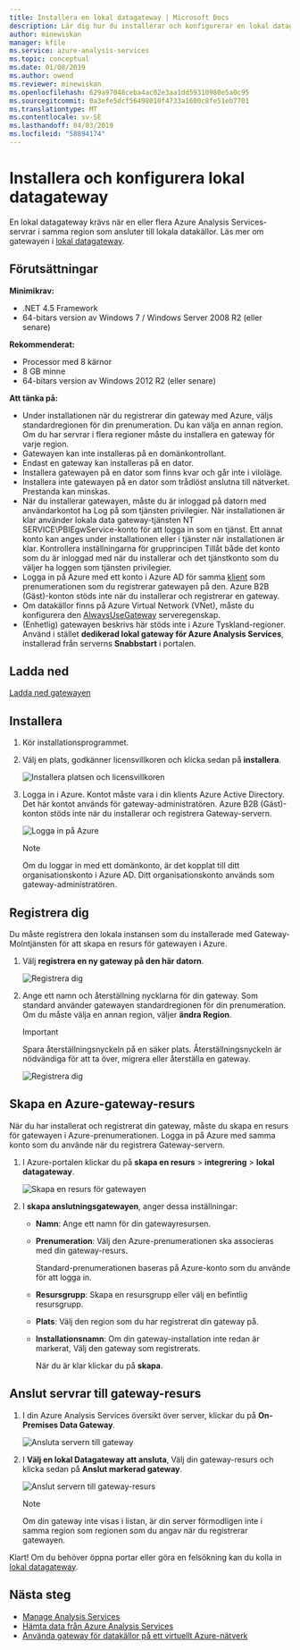 ```yaml
---
title: Installera en lokal datagateway | Microsoft Docs
description: Lär dig hur du installerar och konfigurerar en lokal datagateway.
author: minewiskan
manager: kfile
ms.service: azure-analysis-services
ms.topic: conceptual
ms.date: 01/08/2019
ms.author: owend
ms.reviewer: minewiskan
ms.openlocfilehash: 629a97048ceba4ac02e3aa1dd59310980e5a0c95
ms.sourcegitcommit: 0a3efe5dcf56498010f4733a1600c8fe51eb7701
ms.translationtype: MT
ms.contentlocale: sv-SE
ms.lasthandoff: 04/03/2019
ms.locfileid: "58894174"
---
```

# <a name="install-and-configure-an-on-premises-data-gateway"></a>Installera och konfigurera lokal datagateway

En lokal datagateway krävs när en eller flera Azure Analysis Services-servrar i samma region som ansluter till lokala datakällor. Läs mer om gatewayen i [lokal datagateway](analysis-services-gateway.md).

## <a name="prerequisites"></a>Förutsättningar

**Minimikrav:**

* .NET 4.5 Framework
* 64-bitars version av Windows 7 / Windows Server 2008 R2 (eller senare)

**Rekommenderat:**

* Processor med 8 kärnor
* 8 GB minne
* 64-bitars version av Windows 2012 R2 (eller senare)

**Att tänka på:**

* Under installationen när du registrerar din gateway med Azure, väljs standardregionen för din prenumeration. Du kan välja en annan region. Om du har servrar i flera regioner måste du installera en gateway för varje region. 
* Gatewayen kan inte installeras på en domänkontrollant.
* Endast en gateway kan installeras på en dator.
* Installera gatewayen på en dator som finns kvar och går inte i viloläge.
* Installera inte gatewayen på en dator som trådlöst anslutna till nätverket. Prestanda kan minskas.
* När du installerar gatewayen, måste du är inloggad på datorn med användarkontot ha Log på som tjänsten privilegier. När installationen är klar använder lokala data gateway-tjänsten NT SERVICE\PBIEgwService-konto för att logga in som en tjänst. Ett annat konto kan anges under installationen eller i tjänster när installationen är klar. Kontrollera inställningarna för grupprincipen Tillåt både det konto som du är inloggad med när du installerar och det tjänstkonto som du väljer ha loggen som tjänsten privilegier.
* Logga in på Azure med ett konto i Azure AD för samma [klient](/previous-versions/azure/azure-services/jj573650(v=azure.100)#BKMK_WhatIsAnAzureADTenant) som prenumerationen som du registrerar gatewayen på den. Azure B2B (Gäst)-konton stöds inte när du installerar och registrerar en gateway.
* Om datakällor finns på Azure Virtual Network (VNet), måste du konfigurera den [AlwaysUseGateway](analysis-services-vnet-gateway.md) serveregenskap.
* (Enhetlig) gatewayen beskrivs här stöds inte i Azure Tyskland-regioner. Använd i stället **dedikerad lokal gateway för Azure Analysis Services**, installerad från serverns **Snabbstart** i portalen. 


## <a name="download"></a>Ladda ned

 [Ladda ned gatewayen](https://aka.ms/azureasgateway)

## <a name="install"></a>Installera

1. Kör installationsprogrammet.

2. Välj en plats, godkänner licensvillkoren och klicka sedan på **installera**.

   ![Installera platsen och licensvillkoren](media/analysis-services-gateway-install/aas-gateway-installer-accept.png)

3. Logga in i Azure. Kontot måste vara i din klients Azure Active Directory. Det här kontot används för gateway-administratören. Azure B2B (Gäst)-konton stöds inte när du installerar och registrera Gateway-servern.

   ![Logga in på Azure](media/analysis-services-gateway-install/aas-gateway-installer-account.png)

   > [!NOTE]
   > Om du loggar in med ett domänkonto, är det kopplat till ditt organisationskonto i Azure AD. Ditt organisationskonto används som gateway-administratören.

## <a name="register"></a>Registrera dig

Du måste registrera den lokala instansen som du installerade med Gateway-Molntjänsten för att skapa en resurs för gatewayen i Azure. 

1.  Välj **registrera en ny gateway på den här datorn**.

    ![Registrera dig](media/analysis-services-gateway-install/aas-gateway-register-new.png)

2. Ange ett namn och återställning nycklarna för din gateway. Som standard använder gatewayen standardregionen för din prenumeration. Om du måste välja en annan region, väljer **ändra Region**.

    > [!IMPORTANT]
    > Spara återställningsnyckeln på en säker plats. Återställningsnyckeln är nödvändiga för att ta över, migrera eller återställa en gateway. 

   ![Registrera dig](media/analysis-services-gateway-install/aas-gateway-register-name.png)


## <a name="create-resource"></a>Skapa en Azure-gateway-resurs

När du har installerat och registrerat din gateway, måste du skapa en resurs för gatewayen i Azure-prenumerationen. Logga in på Azure med samma konto som du använde när du registrera Gateway-servern.

1. I Azure-portalen klickar du på **skapa en resurs** > **integrering** > **lokal datagateway**.

   ![Skapa en resurs för gatewayen](media/analysis-services-gateway-install/aas-gateway-new-azure-resource.png)

2. I **skapa anslutningsgatewayen**, anger dessa inställningar:

   * **Namn**: Ange ett namn för din gatewayresursen. 

   * **Prenumeration**: Välj den Azure-prenumerationen ska associeras med din gateway-resurs. 
   
     Standard-prenumerationen baseras på Azure-konto som du använde för att logga in.

   * **Resursgrupp**: Skapa en resursgrupp eller välj en befintlig resursgrupp.

   * **Plats**: Välj den region som du har registrerat din gateway på.

   * **Installationsnamn**: Om din gateway-installation inte redan är markerat, Välj den gateway som registrerats. 

     När du är klar klickar du på **skapa**.

## <a name="connect-servers"></a>Anslut servrar till gateway-resurs

1. I din Azure Analysis Services översikt över server, klickar du på **On-Premises Data Gateway**.

   ![Ansluta servern till gateway](media/analysis-services-gateway-install/aas-gateway-connect-server.png)

2. I **Välj en lokal Datagateway att ansluta**, Välj din gateway-resurs och klicka sedan på **Anslut markerad gateway**.

   ![Anslut servern till gateway-resurs](media/analysis-services-gateway-install/aas-gateway-connect-resource.png)

    > [!NOTE]
    > Om din gateway inte visas i listan, är din server förmodligen inte i samma region som regionen som du angav när du registrerar gatewayen. 

Klart! Om du behöver öppna portar eller göra en felsökning kan du kolla in [lokal datagateway](analysis-services-gateway.md).

## <a name="next-steps"></a>Nästa steg

* [Manage Analysis Services](analysis-services-manage.md)   
* [Hämta data från Azure Analysis Services](analysis-services-connect.md)   
* [Använda gateway för datakällor på ett virtuellt Azure-nätverk](analysis-services-vnet-gateway.md)
